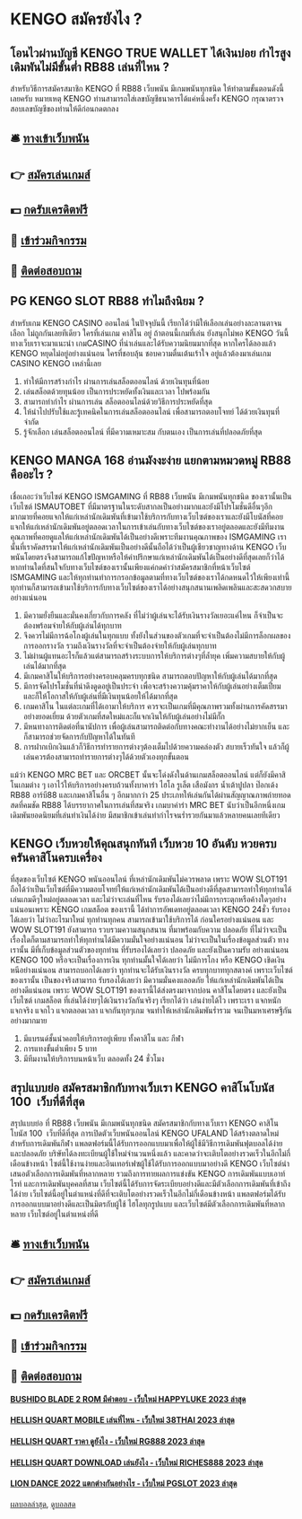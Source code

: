 # KENGO สมัครยังไง ?
## โอนไวผ่านบัญชี KENGO TRUE WALLET ได้เงินบ่อย กำไรสูง เดิมพันไม่มีขั้นต่ำ RB88 เล่นที่ไหน ?
สำหรับวิธีการสมัครสมาชิก KENGO ที่ RB88 เว็บพนัน มีเกมพนันทุกชนิด ให้ทำตามขั้นตอนดังนี้เลยครับ
หมายเหตุ KENGO ท่านสามารถใส่เลขบัญชีธนาคารได้แค่หนึ่งครั้ง KENGO กรุณาตรวจสอบเลขบัญชีของท่านให้ดีก่อนกดตกลง

## 🛎 [ทางเข้าเว็บพนัน](https://bit.ly/3SdLNi2)
## 👉 [สมัครเล่นเกมส์](https://bit.ly/3SdLNi2)
## 💵 [กดรับเครดิตฟรี](https://bit.ly/3dyRKHj)
## 👑 [เข้าร่วมกิจกรรม](https://bit.ly/3dyRKHj)
## 📱 [ติดต่อสอบถาม](https://bit.ly/3dyRKHj)

## PG KENGO SLOT RB88 ทำไมถึงนิยม ?
สำหรับเกม KENGO CASINO ออนไลน์ ในปัจจุบันนี้ เรียกได้ว่ามีให้เลือกเล่นอย่างละลานตาจนเลือก ไม่ถูกกันเลยทีเดียว ใครที่เล่นเกม คาสิโน อยู่ ถ้าตอนนี้เกมที่เล่น ยังสนุกไม่พอ KENGO วันนี้ทางเว็บเราจะมาแนะนำ เกมCASINO ที่น่าเล่นและได้รับความนิยมมากที่สุด หากใครได้ลองแล้ว KENGO หยุดไม่อยู่อย่างแน่นอน ใครที่ชอบลุ้น ชอบความตื่นเต้นเร้าใจ อยู่แล้วต้องมาเล่นเกม CASINO KENGO เหล่านี้เลย
1. ทำให้มีการสร้างกำไร ผ่านการเล่นสล็อตออนไลน์ ด้วยเงินทุนที่น้อย
2. เล่นสล็อตด้วยทุนน้อย เป็นการประหยัดทั้งเงินและเวลา ไปพร้อมกัน
3. สามารถทำกำไร ผ่านการเล่น สล็อตออนไลน์ด้วยวิธีการประหยัดที่สุด
4. ให้นำไปปรับใช้และรู้เทคนิคในการเล่นสล็อตออนไลน์ เพื่อสามารถตอบโจทย์ ได้ด้วยเงินทุนที่จำกัด
5. รู้จักเลือก เล่นสล็อตออนไลน์ ที่มีความเหมาะสม กับตนเอง เป็นการเล่นที่ปลอดภัยที่สุด

## KENGO MANGA 168 อ่านมังงะง่าย แยกตามหมวดหมู่ RB88 คืออะไร ?
เชื่อเถอะว่าเว็บไซต์ KENGO ISMGAMING ที่ RB88 เว็บพนัน มีเกมพนันทุกชนิด ของเรานั้นเป็นเว็บไซต์ ISMAUTOBET ที่มีมาตรฐานในระดับสากลเป็นอย่างมากและยังมีโปรโมชั่นดีอื่นๆอีกมากมายที่คอยแจกให้แก่เหล่านักเดิมพันที่เข้ามาใช้บริการกับทางเว็บไซต์ของเราและยังมีโบนัสที่คอยแจกให้แก่เหล่านักเดิมพันอยู่ตลอดเวลาในการเข้าเล่นกับทางเว็บไซต์ของเราอยู่ตลอดและยังมีทีมงานคุณภาพที่คอยดูแลให้แก่เหล่านักเดิมพันได้เป็นอย่างดีเพราะทีมงานคุณภาพของ ISMGAMING เรานั้นที่เราคัดสรรมาให้แก่เหล่านักเดิมพันเป็นอย่างดีนั้นถือได้ว่าเป็นผู้เชียวชาญทางด้าน KENGO เว็บพนันโดยตรงจึงสามารถแก้ไขปัญหาหรือให้คำปรึกษาแก่เหล่านักเดิมพันได้เป็นอย่างดีที่สุดเลยก็ว่าได้หากท่านใดที่สนใจกับทางเว็บไซต์ของเรานั้นเพียงแค่กดคำว่าสมัครสมาชิกที่หน้าเว็บไซต์ ISMGAMING และให้ทุกท่านทำการกรอกข้อมูลตามที่ทางเว็บไซต์ของเราได้กดหนดไว้ให้เพียงเท่านี้ทุกท่านก็สามารถเข้ามาใช้บริการกับทางเว็บไซต์ของเราได้อย่างสนุกสนานเพลิดเพลินและสะสดวกสบายอย่างแน่นอน
1. มีความยั่งยืนและมั่นคงเกี่ยวกับการคลัง ที่ไม่ว่าผู้เล่นจะได้รับเงินรางวัลเยอะแค่ไหน ก็จำเป็นจะต้องพร้อมจ่ายให้กับผู้เล่นได้ทุกบาท
2. จึงควรไม่มีการฉ้อโกงผู้เล่นในทุกแบบ ทั้งยังในส่วนของตัวเกมที่จะจำเป็นต้องไม่มีการล็อกผลของการออกรางวัล รวมถึงเงินรางวัลที่จะจำเป็นต้องจ่ายให้กับผู้เล่นทุกบาท
3. ไม่ผ่านผู้แทนอะไรก็แล้วแต่สามารถสร้างระบบการให้บริการต่างๆที่ล้ำยุค เพิ่มความสบายให้กับผู้เล่นได้มากที่สุด
4. มีเกมคาสิโนให้บริการอย่างครอบคลุมครบทุกชนิด สามารถตอบปัญหาให้กับผู้เล่นได้มากที่สุด
5. มีการจัดโปรโมชั่นที่น่าดึงดูดอยู่เป็นประจำ เพื่อจะสร้างความคุ้มราคาให้กับผู้เล่นอย่างเต็มเปี่ยม และก็ให้โอกาสให้กับผู้เล่นที่มีเงินทุนน้อยให้ได้มากที่สุด
6. เกมคาสิโน ในแต่ละเกมที่ได้เอามาให้บริการ ควรจะเป็นเกมที่มีคุณภาพรวมทั้งผ่านการคัดสรรมาอย่างยอดเยี่ยม ด้วยตัวเกมที่สดใหม่และก็แจกเงินให้กับผู้เล่นอย่างไม่มีกั๊ก
7. มีหนทางการติดต่อที่นานัปการ เพื่อผู้เล่นสามารถติดต่อกับทางคณะทำงานได้อย่างไม่ยากเย็น และก็สามารถช่วยจัดการกับปัญหาได้ในทันที
8. การฝากเบิกเงินแล้วก็วิธีการทำรายการต่างๆต้องเต็มไปด้วยความคล่องตัว สบายเร็วทันใจ แล้วก็ผู้เล่นควรต้องสามารถทำรายการต่างๆได้ด้วยตัวเองทุกขั้นตอน

แม้ว่า KENGO MRC BET และ ORCBET นั้นจะโด่งดังในด้านเกมสล็อตออนไลน์ แต่ก็ยังมีคาสิโนเกมต่าง ๆ เอาไว้ให้บริการอย่างครบถ้วนทั้งบาคาร่า ไฮโล รูเล็ต เสือมังกร น้ำเต้าปูปลา ป๊อกเด้ง RB88 อาร์บี88 และเกมคาสิโนอื่น ๆ อีกมากกว่า 25 ประเภทให้เล่นกันได้ผ่านสัญญาณภาพถ่ายทอดสดที่คมชัด RB88 ได้บรรยากาศในการเล่นที่สมจริง เกมบาค่าร่า MRC BET นับว่าเป็นอีกหนึ่งเกมเดิมพันยอดนิยมที่เล่นทำเงินได้ง่าย มีสมาชิกเข้าเล่นทำกำไรจนร่ำรวยกันมาแล้วหลายคนเลยทีเดียว

## KENGO เว็บหวยให้คุณสนุกทันที เว็บหวย 10 อันดับ หวยครบครันคาสิโนครบเครื่อง
ที่สุดของเว็บไซต์ KENGO พนันออนไลน์ ที่เหล่านักเดิมพันไม่ควรพลาด เพราะ WOW SLOT191 ถือได้ว่าเป็นเว็บไซต์ที่มีความตอบโจทย์ให้แก่เหล่านักเดิมพันได้เป็นอย่างดีที่สุดสามารถทำให้ทุกท่านได้เล่นเกมดีๆใหม่อยู่ตลอดเวลา และไม่ว่าจะเล่นที่ไหน รับรองได้เลยว่าไม่มีการกระตุกหรือค้างใดๆอย่างแน่นอนเพราะ KENGO เกมสล็อต ของเรานี้ ได้ทำการอัพเดทอยู่ตลอดเวลา KENGO 24ชั่ว รับรองได้เลยว่า ไม่ว่าอะไรมาใหม่ ทุกท่านทุกคน สามารถเข้ามาใช้บริการได้ ก่อนใครอย่างแน่นอน และ WOW SLOT191 ยังสามารถ รวบรวมความสนุกสนาน ที่มาพร้อมกับความ ปลอดภัย ที่ไม่ว่าจะเป็นเรื่องใดก็ตามสามารถทำให้ทุกท่านได้มีความมั่นใจอย่างแน่นอน ไม่ว่าจะเป็นในเรื่องข้อมูลส่วนตัว ทางเรานั้น มีที่เก็บข้อมูลส่วนตัวของทุกท่าน ที่รับรองได้เลยว่า ปลอดภัย และยังเป็นความรับ อย่างแน่นอน KENGO 100 หรือจะเป็นเรื่องการเงิน ทุกท่านมั้นใจได้เลยว่า ไม่มีการโกง หรือ KENGO เชิดเงินหนีอย่างแน่นอน สามารถบอกได้เลยว่า ทุกท่านจะได้รับเงินรางวัล ครบทุกบาททุกสตางค์ เพราะเว็บไซต์ของเรานั้น เป็นของจริงสามารถ รับรองได้เลยว่า มีความมั่นคงแลอดภัย ให้แก่เหล่านักเดิมพันได้เป็นอย่างดีแน่นอน เพราะ WOW SLOT191 ของเรานี้ได้ส่งตรงมาจากบ่อน คาสิโนโดยตรง และยังเป็นเว็บไซต์ เกมสล็อต ที่เล่นได้ง่ายๆได้เงินรางวัลกันจริงๆ เรียกได้ว่า เล่นง่ายได้ไว เพราะเรา แจกหนัก แจกจริง แจกไว แจกตลอดเวลา แจกกันทุกๆเกม จนทำให้เหล่านักเดิมพันร่ำรวม จนเป็นมหาเศรษฐีกันอย่างมากมาย
1. มีแบรนด์ชั้นนำคอยให้บริการอยู่เพียบ ทั้งคาสิโน และ กีฬา
2. การแทงขั้นต่ำเพียง 5 บาท
3. มีทีมงานให้บริการบนหน้าเว็บ ตลอดทั้ง 24 ชั่วโมง

## สรุปแบบย่อ สมัครสมาชิกกับทางเว็บเรา KENGO คาสิโนโบนัส 100  เว็บที่ดีที่สุด
สรุปแบบย่อ ที่ RB88 เว็บพนัน มีเกมพนันทุกชนิด สมัครสมาชิกกับทางเว็บเรา KENGO คาสิโนโบนัส 100  เว็บที่ดีที่สุด การเปิดตัวเว็บพนันออนไลน์ KENGO UFALAND ได้สร้างตลาดใหม่สำหรับการเดิมพันกีฬา แพลตฟอร์มนี้ได้รับการออกแบบมาเพื่อให้ผู้ใช้มีวิธีการเดิมพันฟุตบอลได้ง่ายและปลอดภัย บริษัทได้ลงทะเบียนผู้ใช้ใหม่จำนวนหนึ่งแล้ว และคาดว่าจะเติบโตอย่างรวดเร็วในอีกไม่กี่เดือนข้างหน้า ไซต์นี้ใช้งานง่ายและอินเทอร์เฟซผู้ใช้ได้รับการออกแบบมาอย่างดี KENGO เว็บไซต์นำเสนอตัวเลือกการเดิมพันที่หลากหลาย รวมถึงการทายผลการแข่งขัน KENGO การเดิมพันแบบเอาท์ไรท์ และการเดิมพันบุคคลที่สาม เว็บไซต์นี้ได้รับการจัดระเบียบอย่างดีและมีตัวเลือกการเดิมพันที่เข้าถึงได้ง่าย เว็บไซต์นี้อยู่ในตำแหน่งที่ดีที่จะเติบโตอย่างรวดเร็วในอีกไม่กี่เดือนข้างหน้า แพลตฟอร์มได้รับการออกแบบมาอย่างดีและเป็นมิตรกับผู้ใช้ ไฮโลทุกรูปแบบ และเว็บไซต์มีตัวเลือกการเดิมพันที่หลากหลาย เว็บไซต์อยู่ในตำแหน่งที่ดี

## 🛎 [ทางเข้าเว็บพนัน](https://bit.ly/3SdLNi2)
## 👉 [สมัครเล่นเกมส์](https://bit.ly/3SdLNi2)
## 💵 [กดรับเครดิตฟรี](https://bit.ly/3dyRKHj)
## 👑 [เข้าร่วมกิจกรรม](https://bit.ly/3dyRKHj)
## 📱 [ติดต่อสอบถาม](https://bit.ly/3dyRKHj)

#### [BUSHIDO BLADE 2 ROM มีคำตอบ - เว็บใหม่ HAPPYLUKE 2023 ล่าสุด](https://atom.io/themes/bushido%20blade%202%20rom%20มีคำตอบ%20-%20เว็บใหม่%20happyluke%202023%20ล่าสุด)
#### [HELLISH QUART MOBILE เล่นที่ไหน - เว็บใหม่ 38THAI 2023 ล่าสุด](https://atom.io/themes/hellish%20quart%20mobile%20เล่นที่ไหน%20-%20เว็บใหม่%2038thai%202023%20ล่าสุด)
#### [HELLISH QUART ราคา ดูยังไง - เว็บใหม่ RG888 2023 ล่าสุด](https://atom.io/themes/hellish%20quart%20ราคา%20ดูยังไง%20-%20เว็บใหม่%20rg888%202023%20ล่าสุด)
#### [HELLISH QUART DOWNLOAD เล่นยังไง - เว็บใหม่ RICHES888 2023 ล่าสุด](https://atom.io/themes/hellish%20quart%20download%20เล่นยังไง%20-%20เว็บใหม่%20riches888%202023%20ล่าสุด)
#### [LION DANCE 2022 แตกต่างกันอย่างไร - เว็บใหม่ PGSLOT 2023 ล่าสุด](https://atom.io/themes/lion%20dance%202022%20แตกต่างกันอย่างไร%20-%20เว็บใหม่%20pgslot%202023%20ล่าสุด)

[ผลบอลล่าสุด](https://siamsport.tv "ผลบอลล่าสุด"), [ดูบอลสด](https://siamsport.tv/ดูบอลสด "ดูบอลสด")